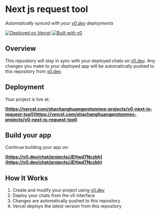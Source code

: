 # Next js request tool

*Automatically synced with your [v0.dev](https://v0.dev) deployments*

[![Deployed on Vercel](https://img.shields.io/badge/Deployed%20on-Vercel-black?style=for-the-badge&logo=vercel)](https://vercel.com/shachanghuangprotonmes-projects/v0-next-js-request-tool)
[![Built with v0](https://img.shields.io/badge/Built%20with-v0.dev-black?style=for-the-badge)](https://v0.dev/chat/projects/JEHwd7Nczbh)

## Overview

This repository will stay in sync with your deployed chats on [v0.dev](https://v0.dev).
Any changes you make to your deployed app will be automatically pushed to this repository from [v0.dev](https://v0.dev).

## Deployment

Your project is live at:

**[https://vercel.com/shachanghuangprotonmes-projects/v0-next-js-request-tool](https://vercel.com/shachanghuangprotonmes-projects/v0-next-js-request-tool)**

## Build your app

Continue building your app on:

**[https://v0.dev/chat/projects/JEHwd7Nczbh](https://v0.dev/chat/projects/JEHwd7Nczbh)**

## How It Works

1. Create and modify your project using [v0.dev](https://v0.dev)
2. Deploy your chats from the v0 interface
3. Changes are automatically pushed to this repository
4. Vercel deploys the latest version from this repository
